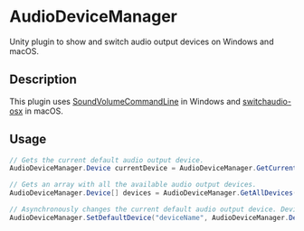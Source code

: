 # AudioDeviceManager

Unity plugin to show and switch audio output devices on Windows and macOS.

## Description

This plugin uses [SoundVolumeCommandLine](https://www.nirsoft.net/utils/sound_volume_command_line.html) in Windows and [switchaudio-osx](https://github.com/deweller/switchaudio-osx) in macOS.

## Usage

```cs
// Gets the current default audio output device.
AudioDeviceManager.Device currentDevice = AudioDeviceManager.GetCurrentDevice();

// Gets an array with all the available audio output devices.
AudioDeviceManager.Device[] devices = AudioDeviceManager.GetAllDevices();

// Asynchronously changes the current default audio output device. DeviceRole defaults to all.
AudioDeviceManager.SetDefaultDevice("deviceName", AudioDeviceManager.DeviceRole.Console)
```
